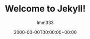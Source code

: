 ---
layout: post
title:  "Welcome to Jekyll!"
date: 2000-00-00T00:00:00+00:00
author: lmm333
layout: post
permalink: /link_xxx/
categories:
tags:
---